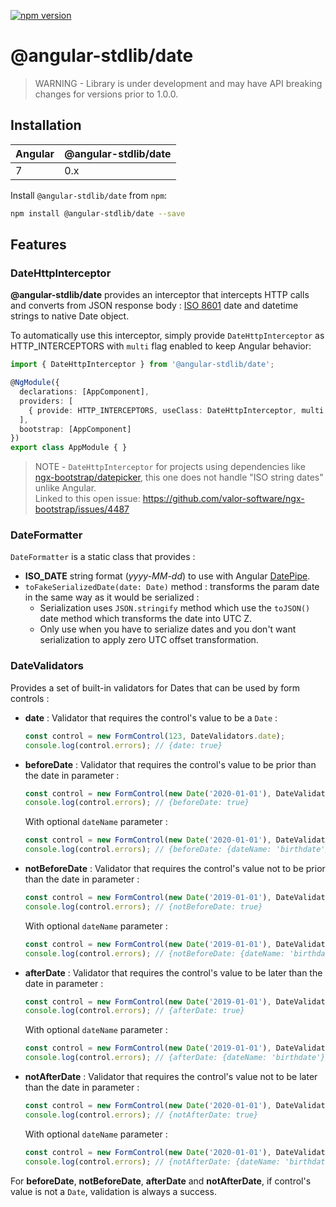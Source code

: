  [![npm version](https://badge.fury.io/js/%40angular-stdlib%2Fdate.svg)](https://badge.fury.io/js/%40angular-stdlib%2Fdate)

# @angular-stdlib/date

> WARNING - Library is under development and may have API breaking changes for versions prior to 1.0.0.

## Installation

| Angular | @angular-stdlib/date |
| ------- | -------------------- |
| 7 | 0.x |

Install `@angular-stdlib/date` from `npm`:
```bash
npm install @angular-stdlib/date --save
```

## Features

### DateHttpInterceptor

**@angular-stdlib/date** provides an interceptor that intercepts HTTP calls and converts from JSON response body : [ISO 8601](https://www.iso.org/fr/iso-8601-date-and-time-format.html) date and datetime strings to native Date object.

To automatically use this interceptor, simply provide `DateHttpInterceptor` as HTTP_INTERCEPTORS with `multi` flag enabled to keep Angular behavior:

```typescript
import { DateHttpInterceptor } from '@angular-stdlib/date';

@NgModule({
  declarations: [AppComponent],
  providers: [
    { provide: HTTP_INTERCEPTORS, useClass: DateHttpInterceptor, multi: true}
  ],
  bootstrap: [AppComponent]
})
export class AppModule { }
```

> NOTE - `DateHttpInterceptor` for projects using dependencies like [ngx-bootstrap/datepicker](https://github.com/valor-software/ngx-bootstrap/tree/development/src/datepicker), this one does not handle "ISO string dates" unlike Angular.<br>
> Linked to this open issue: https://github.com/valor-software/ngx-bootstrap/issues/4487

### DateFormatter

`DateFormatter` is a static class that provides :
* **ISO_DATE** string format (*yyyy-MM-dd*) to use with Angular [DatePipe](https://angular.io/api/common/DatePipe).
* `toFakeSerializedDate(date: Date)` method : transforms the param date in the same way as it would be serialized :
   * Serialization uses `JSON.stringify` method which use the `toJSON()` date method which transforms the date into UTC Z.
   * Only use when you have to serialize dates and you don't want serialization to apply zero UTC offset transformation.

### DateValidators

Provides a set of built-in validators for Dates that can be used by form controls :
* **date** : Validator that requires the control's value to be a `Date` :
  ```typescript
  const control = new FormControl(123, DateValidators.date);
  console.log(control.errors); // {date: true}
  ```
* **beforeDate** : Validator that requires the control's value to be prior than the date in parameter :
  ```typescript
  const control = new FormControl(new Date('2020-01-01'), DateValidators.beforeDate(new Date('2019-01-01')));
  console.log(control.errors); // {beforeDate: true}
  ```
  With optional `dateName` parameter :
  ```typescript
  const control = new FormControl(new Date('2020-01-01'), DateValidators.beforeDate(new Date('2019-01-01'), 'birthdate'));
  console.log(control.errors); // {beforeDate: {dateName: 'birthdate'}}
  ```
* **notBeforeDate** : Validator that requires the control's value not to be prior than the date in parameter :
  ```typescript
  const control = new FormControl(new Date('2019-01-01'), DateValidators.notBeforeDate(new Date('2020-01-01')));
  console.log(control.errors); // {notBeforeDate: true}
  ```
  With optional `dateName` parameter :
  ```typescript
  const control = new FormControl(new Date('2019-01-01'), DateValidators.notBeforeDate(new Date('2020-01-01'), 'birthdate'));
  console.log(control.errors); // {notBeforeDate: {dateName: 'birthdate'}}
  ```
* **afterDate** : Validator that requires the control's value to be later than the date in parameter :
  ```typescript
  const control = new FormControl(new Date('2019-01-01'), DateValidators.afterDate(new Date('2020-01-01')));
  console.log(control.errors); // {afterDate: true}
  ```
  With optional `dateName` parameter :
  ```typescript
  const control = new FormControl(new Date('2019-01-01'), DateValidators.afterDate(new Date('2020-01-01'), 'birthdate'));
  console.log(control.errors); // {afterDate: {dateName: 'birthdate'}}
  ```
* **notAfterDate** : Validator that requires the control's value not to be later than the date in parameter :
  ```typescript
  const control = new FormControl(new Date('2020-01-01'), DateValidators.notAfterDate(new Date('2019-01-01')));
  console.log(control.errors); // {notAfterDate: true}
  ```
  With optional `dateName` parameter :
  ```typescript
  const control = new FormControl(new Date('2020-01-01'), DateValidators.notAfterDate(new Date('2019-01-01'), 'birthdate'));
  console.log(control.errors); // {notAfterDate: {dateName: 'birthdate'}}
  ```

For **beforeDate**, **notBeforeDate**, **afterDate** and **notAfterDate**, if control's value is not a `Date`, validation is always a success.
